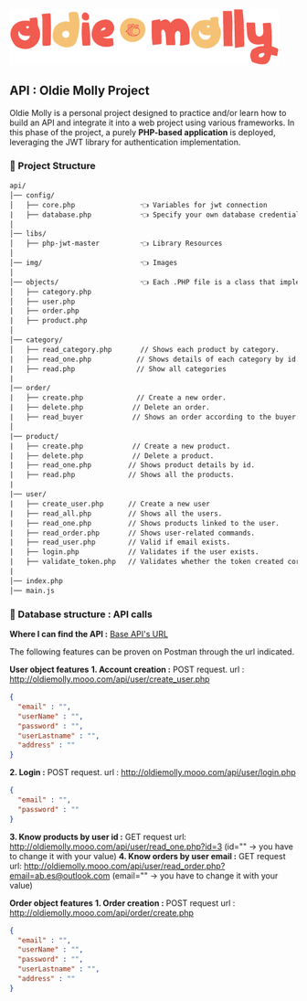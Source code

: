 ![Oldie Molly Logo](/api/img/logo.png)

## API : Oldie Molly Project
Oldie Molly is a personal project designed to practice and/or learn how to build an API and integrate it into a web project using various frameworks.
In this phase of the project, a purely **PHP-based application** is deployed, leveraging the JWT library for authentication implementation. 

### :page_facing_up: Project Structure
```txt
api/
│── config/
│   ├── core.php                👈 Variables for jwt connection
|   ├── database.php            👈 Specify your own database credentials
│
│── libs/
│   ├── php-jwt-master          👈 Library Resources
│
│── img/                        👈 Images
│
│── objects/                    👈 Each .PHP file is a class that implements functions and queries.
│   ├── category.php         
│   ├── user.php
|   ├── order.php
|   ├── product.php
│
│── category/
│   ├── read_category.php       // Shows each product by category. 
|   ├── read_one.php           // Shows details of each category by id. 
|   ├── read.php               // Show all categories
|
|── order/
|   ├── create.php             // Create a new order.
|   ├── delete.php            // Delete an order.
|   ├── read_buyer            // Shows an order according to the buyer.
│
|── product/
|   ├── create.php            // Create a new product.
|   ├── delete.php            // Delete a product.
|   ├── read_one.php         // Shows product details by id.
|   ├── read.php             // Shows all the products.
|
|── user/
|   ├── create_user.php      // Create a new user
|   ├── read_all.php         // Shows all the users.
|   ├── read_one.php         // Shows products linked to the user.
|   ├── read_order.php       // Shows user-related commands.
|   ├── read_user.php        // Valid if email exists.
|   ├── login.php            // Validates if the user exists.
|   ├── validate_token.php   // Validates whether the token created corresponds to the same user.
|
│── index.php
│── main.js

```


### :triangular_flag_on_post: Database structure : API calls
**Where I can find the API :** [Base API's URL](http://oldiemolly.mooo.com/api/index.php)

The following features can be proven on Postman through the url indicated.

**User object features**
**1. Account creation :** POST request.
url : http://oldiemolly.mooo.com/api/user/create_user.php
```json
{
  "email" : "",
  "userName" : "",
  "password" : "",
  "userLastname" : "",
  "address" : ""
}
```
**2. Login :** POST request.
url : http://oldiemolly.mooo.com/api/user/login.php
```json
{
  "email" : "",
  "password" : ""
}
```
**3. Know products by user id :** GET request
url: http://oldiemolly.mooo.com/api/user/read_one.php?id=3 (id="" -> you have to change it with your value)
**4. Know orders by user email :** GET request
url: http://oldiemolly.mooo.com/api/user/read_order.php?email=ab.es@outlook.com (email="" -> you have to change it with your value)

**Order object features**
**1. Order creation :** POST request
url : http://oldiemolly.mooo.com/api/order/create.php
```json
{
  "email" : "",
  "userName" : "",
  "password" : "",
  "userLastname" : "",
  "address" : ""
}
```
